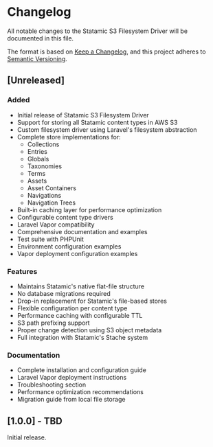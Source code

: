 # Changelog

All notable changes to the Statamic S3 Filesystem Driver will be documented in this file.

The format is based on [Keep a Changelog](https://keepachangelog.com/en/1.0.0/),
and this project adheres to [Semantic Versioning](https://semver.org/spec/v2.0.0.html).

## [Unreleased]

### Added
- Initial release of Statamic S3 Filesystem Driver
- Support for storing all Statamic content types in AWS S3
- Custom filesystem driver using Laravel's filesystem abstraction
- Complete store implementations for:
  - Collections
  - Entries
  - Globals
  - Taxonomies
  - Terms
  - Assets
  - Asset Containers
  - Navigations
  - Navigation Trees
- Built-in caching layer for performance optimization
- Configurable content type drivers
- Laravel Vapor compatibility
- Comprehensive documentation and examples
- Test suite with PHPUnit
- Environment configuration examples
- Vapor deployment configuration examples

### Features
- Maintains Statamic's native flat-file structure
- No database migrations required
- Drop-in replacement for Statamic's file-based stores
- Flexible configuration per content type
- Performance caching with configurable TTL
- S3 path prefixing support
- Proper change detection using S3 object metadata
- Full integration with Statamic's Stache system

### Documentation
- Complete installation and configuration guide
- Laravel Vapor deployment instructions
- Troubleshooting section
- Performance optimization recommendations
- Migration guide from local file storage

## [1.0.0] - TBD

Initial release.